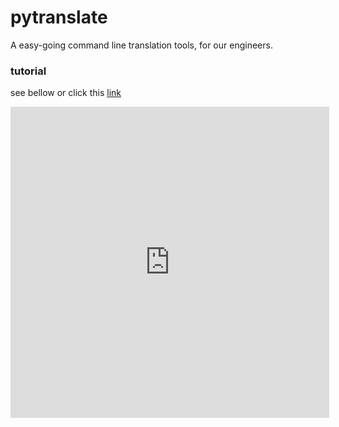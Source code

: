 # pytranslate


A easy-going command line translation tools, for our engineers.


### tutorial

see bellow or click this [link](http://v.youku.com/v_show/id_XOTQ2MTQ5Njg4.html)

<iframe height=498 width=510 src="http://v.youku.com/v_show/id_XOTQ2MTQ5Njg4.html" frameborder=0 allowfullscreen></iframe>

